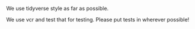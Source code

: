 We use tidyverse style as far as possible.

We use vcr and test that for testing. Please put tests in wherever possible!

